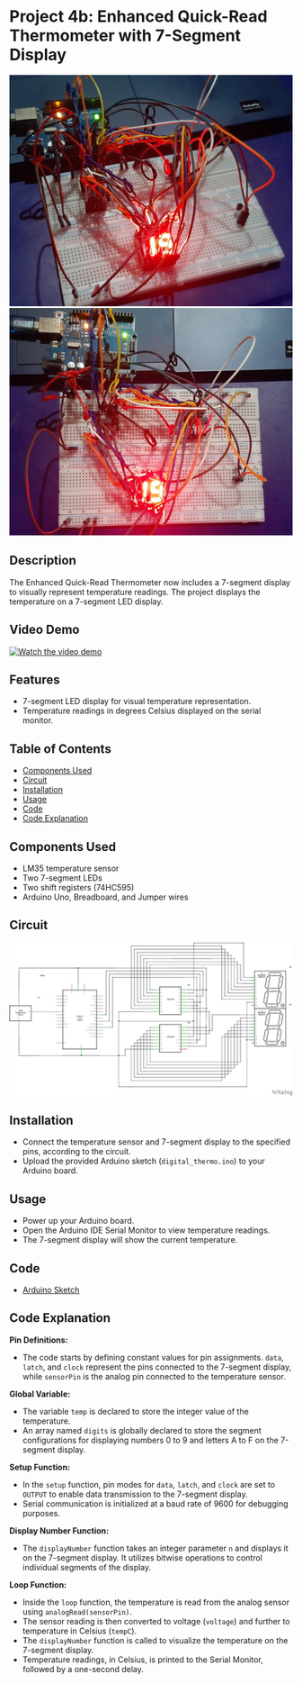 # Project 4b: Enhanced Quick-Read Thermometer with 7-Segment Display

![Image01](media/dt01.jpg)
![Image02](media/dt02.jpg)

## Description
The Enhanced Quick-Read Thermometer now includes a 7-segment display to visually represent temperature readings. The project displays the temperature on a 7-segment LED display.

## Video Demo
[![Watch the video demo](https://img.youtube.com/vi/SdluQlCqz0k/0.jpg)](https://youtube.com/watch?v=SdluQlCqz0k)

## Features
- 7-segment LED display for visual temperature representation.
- Temperature readings in degrees Celsius displayed on the serial monitor.

## Table of Contents
- [Components Used](#components-used)
- [Circuit](#circuit)
- [Installation](#installation)
- [Usage](#usage)
- [Code](#code)
- [Code Explanation](#code-explanation)

## Components Used
- LM35 temperature sensor
- Two 7-segment LEDs
- Two shift registers (74HC595)
- Arduino Uno, Breadboard, and Jumper wires

## Circuit
![Circuit Diagram](circuit/digital_thermo_schem.jpg)

## Installation
- Connect the temperature sensor and 7-segment display to the specified pins, according to the circuit.
- Upload the provided Arduino sketch (`digital_thermo.ino`) to your Arduino board.

## Usage
- Power up your Arduino board.
- Open the Arduino IDE Serial Monitor to view temperature readings.
- The 7-segment display will show the current temperature.

## Code
- [Arduino Sketch](code/digital_thermo.ino)

## Code Explanation
**Pin Definitions:**
- The code starts by defining constant values for pin assignments. `data`, `latch`, and `clock` represent the pins connected to the 7-segment display, while `sensorPin` is the analog pin connected to the temperature sensor.

**Global Variable:**
- The variable `temp` is declared to store the integer value of the temperature.
- An array named `digits` is globally declared to store the segment configurations for displaying numbers 0 to 9 and letters A to F on the 7-segment display.

**Setup Function:**
- In the `setup` function, pin modes for `data`, `latch`, and `clock` are set to `OUTPUT` to enable data transmission to the 7-segment display.
- Serial communication is initialized at a baud rate of 9600 for debugging purposes.

**Display Number Function:**
- The `displayNumber` function takes an integer parameter `n` and displays it on the 7-segment display. It utilizes bitwise operations to control individual segments of the display.

**Loop Function:**
- Inside the `loop` function, the temperature is read from the analog sensor using `analogRead(sensorPin)`.
- The sensor reading is then converted to voltage (`voltage`) and further to temperature in Celsius (`tempC`).
- The `displayNumber` function is called to visualize the temperature on the 7-segment display.
- Temperature readings, in Celsius, is printed to the Serial Monitor, followed by a one-second delay.
